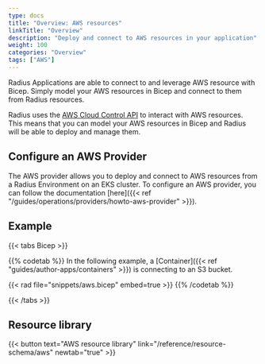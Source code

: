 ```yaml
---
type: docs
title: "Overview: AWS resources"
linkTitle: "Overview"
description: "Deploy and connect to AWS resources in your application"
weight: 100
categories: "Overview"
tags: ["AWS"]
---
```


Radius Applications are able to connect to and leverage AWS resource with Bicep. Simply model your AWS resources in Bicep and connect to them from Radius resources.

Radius uses the [AWS Cloud Control API](https://docs.aws.amazon.com/cloudcontrolapi/latest/userguide/what-is-cloudcontrolapi.html) to interact with AWS resources. This means that you can model your AWS resources in Bicep and Radius will be able to deploy and manage them.

## Configure an AWS Provider

The AWS provider allows you to deploy and connect to AWS resources from a Radius Environment on an EKS cluster. To configure an AWS provider, you can follow the documentation [here]({{< ref "/guides/operations/providers/howto-aws-provider" >}}).

## Example

{{< tabs Bicep >}}

{{% codetab %}}
In the following example, a [Container]({{< ref "guides/author-apps/containers" >}}) is connecting to an S3 bucket. 

{{< rad file="snippets/aws.bicep" embed=true >}}
{{% /codetab %}} 

{{< /tabs >}}

## Resource library

{{< button text="AWS resource library" link="/reference/resource-schema/aws" newtab="true" >}}